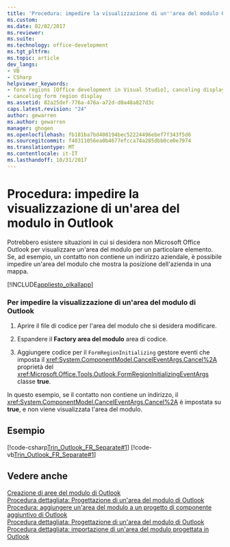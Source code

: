 ```yaml
---
title: 'Procedura: impedire la visualizzazione di un''area del modulo Outlook | Documenti Microsoft'
ms.custom: 
ms.date: 02/02/2017
ms.reviewer: 
ms.suite: 
ms.technology: office-development
ms.tgt_pltfrm: 
ms.topic: article
dev_langs:
- VB
- CSharp
helpviewer_keywords:
- form regions [Office development in Visual Studio], canceling display
- canceling form region display
ms.assetid: 82a25def-776a-476a-a72d-d0a48a827d3c
caps.latest.revision: "24"
author: gewarren
ms.author: gewarren
manager: ghogen
ms.openlocfilehash: fb181ba7bd408194bec52224496ebef7f343f5d6
ms.sourcegitcommit: f40311056ea0b4677efcca74a285dbb0ce0e7974
ms.translationtype: MT
ms.contentlocale: it-IT
ms.lasthandoff: 10/31/2017
---
```

# <a name="how-to-prevent-outlook-from-displaying-a-form-region"></a>Procedura: impedire la visualizzazione di un'area del modulo in Outlook
  Potrebbero esistere situazioni in cui si desidera non Microsoft Office Outlook per visualizzare un'area del modulo per un particolare elemento. Se, ad esempio, un contatto non contiene un indirizzo aziendale, è possibile impedire un'area del modulo che mostra la posizione dell'azienda in una mappa.  
  
 [!INCLUDE[appliesto_olkallapp](../vsto/includes/appliesto-olkallapp-md.md)]  
  
### <a name="to-prevent-outlook-from-displaying-a-form-region"></a>Per impedire la visualizzazione di un'area del modulo di Outlook  
  
1.  Aprire il file di codice per l'area del modulo che si desidera modificare.  
  
2.  Espandere il **Factory area del modulo** area di codice.  
  
3.  Aggiungere codice per il `FormRegionInitializing` gestore eventi che imposta il <xref:System.ComponentModel.CancelEventArgs.Cancel%2A> proprietà del <xref:Microsoft.Office.Tools.Outlook.FormRegionInitializingEventArgs> classe **true**.  
  
 In questo esempio, se il contatto non contiene un indirizzo, il <xref:System.ComponentModel.CancelEventArgs.Cancel%2A> è impostata su **true**, e non viene visualizzata l'area del modulo.  
  
## <a name="example"></a>Esempio  
 [!code-csharp[Trin_Outlook_FR_Separate#1](../vsto/codesnippet/CSharp/Trin_Outlook_FR_Separate_O12/MapIt.cs#1)]
 [!code-vb[Trin_Outlook_FR_Separate#1](../vsto/codesnippet/VisualBasic/Trin_Outlook_FR_Separate_O12/MapIt.vb#1)]  
  
## <a name="see-also"></a>Vedere anche  
 [Creazione di aree del modulo di Outlook](../vsto/creating-outlook-form-regions.md)   
 [Procedura dettagliata: Progettazione di un'area del modulo di Outlook](../vsto/walkthrough-designing-an-outlook-form-region.md)   
 [Procedura: aggiungere un'area del modulo a un progetto di componente aggiuntivo di Outlook](../vsto/how-to-add-a-form-region-to-an-outlook-add-in-project.md)   
 [Procedura dettagliata: Progettazione di un'area del modulo di Outlook](../vsto/walkthrough-designing-an-outlook-form-region.md)   
 [Procedura dettagliata: importazione di un'area del modulo progettata in Outlook](../vsto/walkthrough-importing-a-form-region-that-is-designed-in-outlook.md)  
  
  